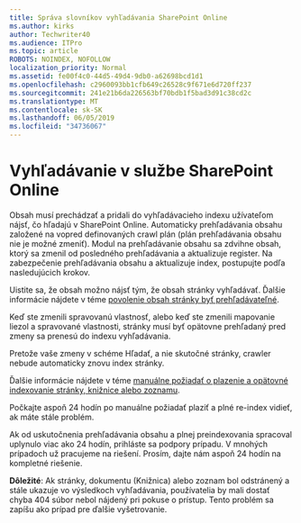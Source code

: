 ```yaml
---
title: Správa slovníkov vyhľadávania SharePoint Online
ms.author: kirks
author: Techwriter40
ms.audience: ITPro
ms.topic: article
ROBOTS: NOINDEX, NOFOLLOW
localization_priority: Normal
ms.assetid: fe00f4c0-44d5-49d4-9db0-a62698bcd1d1
ms.openlocfilehash: c2960093bb1cfb649c26528c9f671e6d720ff237
ms.sourcegitcommit: 241e21b6da226563bf70bdb1f5bad3d91c38cd2c
ms.translationtype: MT
ms.contentlocale: sk-SK
ms.lasthandoff: 06/05/2019
ms.locfileid: "34736067"
---
```

# <a name="search-in-sharepoint-online"></a>Vyhľadávanie v službe SharePoint Online

Obsah musí prechádzať a pridali do vyhľadávacieho indexu užívateľom nájsť, čo hľadajú v SharePoint Online. Automaticky prehľadávania obsahu založené na vopred definovaných crawl plán (plán prehľadávania obsahu nie je možné zmeniť). Modul na prehľadávanie obsahu sa zdvihne obsah, ktorý sa zmenil od posledného prehľadávania a aktualizuje register. Na zabezpečenie prehľadávania obsahu a aktualizuje index, postupujte podľa nasledujúcich krokov.

Uistite sa, že obsah možno nájsť tým, že obsah stránky vyhľadávať. Ďalšie informácie nájdete v téme [povolenie obsah stránky byť prehľadávateľné](https://docs.microsoft.com/en-us/sharepoint/make-site-content-searchable).

Keď ste zmenili spravovanú vlastnosť, alebo keď ste zmenili mapovanie liezol a spravované vlastnosti, stránky musí byť opätovne prehľadaný pred zmeny sa prenesú do indexu vyhľadávania. 

Pretože vaše zmeny v schéme Hľadať, a nie skutočné stránky, crawler nebude automaticky znovu index stránky. 

Ďalšie informácie nájdete v téme [manuálne požiadať o plazenie a opätovné indexovanie stránky, knižnice alebo zoznamu](https://docs.microsoft.com/en-us/sharepoint/crawl-site-conten).

 Počkajte aspoň 24 hodín po manuálne požiadať plaziť a plné re-index vidieť, ak máte stále problém. 

Ak od uskutočnenia prehľadávania obsahu a plnej preindexovania spracoval uplynulo viac ako 24 hodín, prihláste sa podpory prípadu. V mnohých prípadoch už pracujeme na riešení. Prosím, dajte nám aspoň 24 hodín na kompletné riešenie.

**Dôležité**: Ak stránky, dokumentu (Knižnica) alebo zoznam bol odstránený a stále ukazuje vo výsledkoch vyhľadávania, používatelia by mali dostať chyba 404 súbor nebol nájdený pri pokuse o prístup. Tento problém sa zapíšu ako prípad pre ďalšie vyšetrovanie. 



